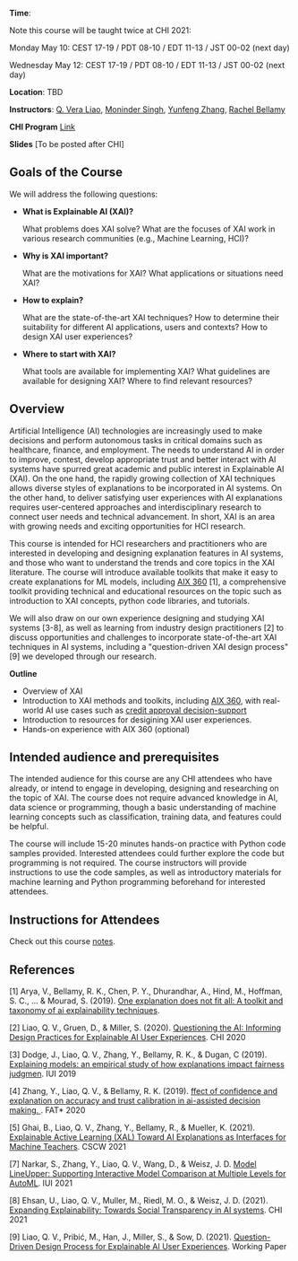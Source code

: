 
**Time**: 

Note this course will be taught twice at CHI 2021:

Monday May 10: CEST 17-19 / PDT 08-10 / EDT 11-13 / JST 00-02 (next day)

Wednesday May 12: CEST 17-19 / PDT 08-10 / EDT 11-13 / JST 00-02 (next day)


**Location**: TBD

**Instructors**: <a href="http://qveraliao.com">Q. Vera Liao</a>, <a href="https://researcher.watson.ibm.com/researcher/view.php?person=us-moninder">Moninder Singh</a>, <a href="https://researcher.watson.ibm.com/researcher/view.php?person=us-zhangyun">Yunfeng Zhang</a>, <a href="https://researcher.watson.ibm.com/researcher/view.php?person=us-rachel">Rachel Bellamy</a>

**CHI Program** <a href="https://chi2021.acm.org/accepted-courses-2#C03">Link</a>

**Slides** [To be posted after CHI]



## Goals of the Course

We will address the following questions:

- **What is Explainable AI (XAI)?**

    What problems does XAI solve? What are the focuses of XAI work in various research communities (e.g., Machine Learning, HCI)? 

- **Why is XAI important?**

    What are the motivations for XAI? What applications or situations need XAI?

- **How to explain?**

    What are the state-of-the-art XAI techniques? How to determine their suitability for different AI applications, users and contexts? How to design XAI user experiences?

- **Where to start with XAI?**
 
    What tools are available for implementing XAI? What guidelines are available for designing XAI? Where to find relevant resources?
    

    
    
## Overview

Artificial Intelligence (AI) technologies are increasingly used to make decisions and perform autonomous tasks in critical domains such as healthcare, finance, and employment. The needs to understand AI in order to improve, contest, develop appropriate trust and better interact with AI systems have spurred great academic and public interest in Explainable AI (XAI). On the one hand, the rapidly growing collection of XAI techniques allows diverse styles of explanations to be incorporated in AI systems. On the other hand, to deliver satisfying user experiences with AI explanations requires user-centered approaches and interdisciplinary research to connect user needs and technical advancement. In short, XAI is an area with growing needs and exciting opportunities for HCI research. 

This course is intended for HCI researchers and practitioners who are interested in developing and designing explanation features in AI systems, and those who want to understand the trends and core topics in the XAI literature. The course will introduce available toolkits that make it easy to create explanations for ML models, including <a href="http://aix360.mybluemix.net">AIX 360</a> [1], a comprehensive toolkit providing technical and educational resources on the topic such as introduction to XAI concepts, python code libraries, and tutorials.

We will also draw on our own experience designing and studying XAI systems [3-8], as well as learning from industry design practitioners [2] to discuss opportunities and challenges to incorporate state-of-the-art XAI techniques in AI systems, including a "question-driven XAI design process"[9] we developed through our research.

**Outline**

- Overview of XAI
- Introduction to XAI methods and toolkits, including [AIX 360](http://aix360.mybluemix.net), with real-world AI use cases such as [credit approval decision-support](http://aix360.mybluemix.net/data)
- Introduction to resources for desigining XAI user experiences. 
- Hands-on experience with AIX 360 (optional)

## Intended audience and prerequisites

The intended audience for this course are any CHI attendees who have already, or intend to engage in developing, designing and researching on the topic of XAI. The course does not require advanced knowledge in AI, data science or programming, though a basic understanding of machine learning concepts such as classification, training data, and features could be helpful. 

The course will include 15-20 minutes hands-on practice with Python code samples provided. Interested attendees could further explore the code but programming is not required. The course instructors will provide instructions to use the code samples, as well as introductory materials for machine learning and Python programming beforehand for interested attendees.

## Instructions for Attendees

Check out this course <a href="qveraliao.com/chi_course_notes.pdf">notes</a>. 



## References


[1] Arya, V., Bellamy, R. K., Chen, P. Y., Dhurandhar, A., Hind, M., Hoffman, S. C., ... & Mourad, S. (2019). <a href="https://arxiv.org/abs/1909.03012"> One explanation does not fit all: A toolkit and taxonomy of ai explainability techniques</a>. 

[2] Liao, Q. V., Gruen, D., & Miller, S. (2020). <a href="https://arxiv.org/abs/2001.02478"> Questioning the AI: Informing Design Practices for Explainable AI User Experiences</a>. CHI 2020

[3] Dodge, J., Liao, Q. V., Zhang, Y., Bellamy, R. K., & Dugan, C (2019). <a href="https://arxiv.org/abs/1901.07694"> Explaining models: an empirical study of how explanations impact fairness judgmen</a>. IUI 2019

[4] Zhang, Y., Liao, Q. V., & Bellamy, R. K.  (2019). <a href="https://arxiv.org/abs/2001.02114"> ffect of confidence and explanation on accuracy and trust calibration in ai-assisted decision making. </a>. FAT* 2020

[5] Ghai, B., Liao, Q. V., Zhang, Y., Bellamy, R., & Mueller, K. (2021). <a href="https://arxiv.org/abs/2001.09219"> Explainable Active Learning (XAL) Toward AI Explanations as Interfaces for Machine Teachers</a>. CSCW 2021

[7] Narkar, S., Zhang, Y., Liao, Q. V., Wang, D., & Weisz, J. D. <a href="https://arxiv.org/abs/2104.04375">Model LineUpper: Supporting Interactive Model Comparison at Multiple Levels for AutoML</a>. IUI 2021

[8] Ehsan, U., Liao, Q. V., Muller, M., Riedl, M. O., & Weisz, J. D. (2021). <a href="https://arxiv.org/abs/2101.04719"> Expanding Explainability: Towards Social Transparency in AI systems</a>. CHI 2021

[9] Liao, Q. V., Pribić, M., Han, J., Miller, S., & Sow, D. (2021). <a href="https://arxiv.org/abs/2101.04719"> Question-Driven Design Process for Explainable AI User Experiences</a>. Working Paper
